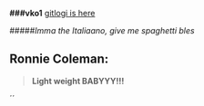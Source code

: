 **###vko1**
[gitlogi is here](https://github.com/aitoAarni/ot-harjoitustyo/blob/master/laskarit/viikko1/gitlog.txt)




#####*Imma the Italiaano, give me spaghetti bles*

## Ronnie Coleman:
>**Light weight BABYYY!!!**



´<addr>´

